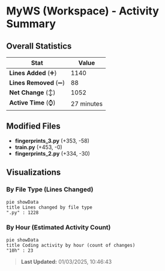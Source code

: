 # MyWS (Workspace) - Activity Summary 

## Overall Statistics

| Stat                   | Value                                                             |
| ---------------------- | ----------------------------------------------------------------- |
| **Lines Added** (➕)   | 1140                                          |
| **Lines Removed** (➖) | 88                                        |
| **Net Change** (↕)    | 1052                |
| **Active Time** (⌚)   | 27 minutes |


## Modified Files
- **fingerprints_3.py** (+353, -58)
- **train.py** (+453, -0)
- **fingerprints_2.py** (+334, -30)

## Visualizations

### By File Type (Lines Changed)

```mermaid
pie showData
title Lines changed by file type
".py" : 1228
```

### By Hour (Estimated Activity Count)

```mermaid
pie showData
title Coding activity by hour (count of changes)
"10h" : 23
```


> **Last Updated:** 01/03/2025, 10:46:43